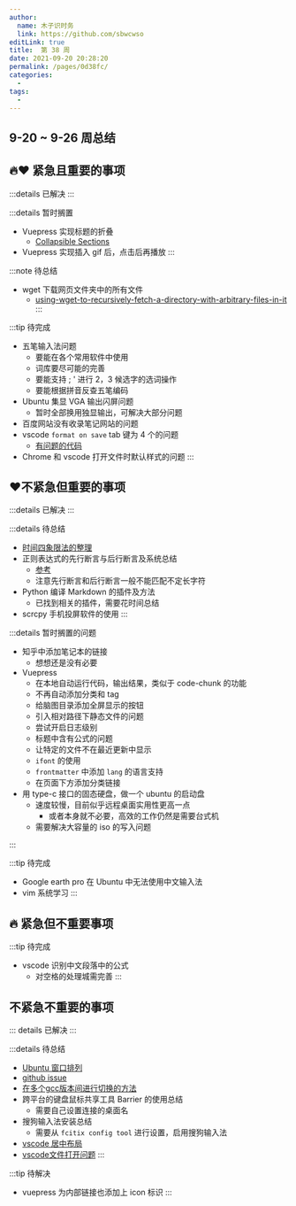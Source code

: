 ```yaml
---
author: 
  name: 木子识时务
  link: https://github.com/sbwcwso
editLink: true
title:  第 38 周
date: 2021-09-20 20:28:20
permalink: /pages/0d38fc/
categories: 
  - 
tags: 
  - 
---
```


## 9-20 ~ 9-26 周总结

## 🔥❤️ 紧急且重要的事项

:::details 已解决
:::

<!-- #region -->

:::details 暂时搁置
* Vuepress 实现标题的折叠
  * [Collapsible Sections](https://inclusive-components.design/collapsible-sections/)
* Vuepress 实现插入 gif 后，点击后再播放
:::
<!-- #endregion -->

:::note 待总结
* wget 下载网页文件夹中的所有文件
  * [using-wget-to-recursively-fetch-a-directory-with-arbitrary-files-in-it](https://stackoverflow.com/a/273776/11152760)
:::

:::tip 待完成
* 五笔输入法问题
  * 要能在各个常用软件中使用
  * 词库要尽可能的完善
  * 要能支持 ; ' 进行 2，3 候选字的选词操作
  * 要能根据拼音反查五笔编码
* Ubuntu 集显 VGA 输出闪屏问题
  * 暂时全部换用独显输出，可解决大部分问题
* 百度网站没有收录笔记网站的问题
* vscode `format on save` tab 键为 4 个的问题
  * [有问题的代码](/pages/606dd4/#p1)
* Chrome 和 vscode 打开文件时默认样式的问题
:::

## ❤️不紧急但重要的事项

:::details 已解决
:::

<!-- #region -->
:::details 待总结
* [时间四象限法的整理](https://zh.wikipedia.org/zh-cn/%E6%97%B6%E9%97%B4%E7%AE%A1%E7%90%86)
* 正则表达式的先行断言与后行断言及系统总结
  * [参考](https://www.runoob.com/w3cnote/reg-lookahead-lookbehind.html)
  * 注意先行断言和后行断言一般不能匹配不定长字符
* Python 编译 Markdown 的插件及方法
  * 已找到相关的插件，需要花时间总结
* scrcpy 手机投屏软件的使用
:::


:::details 暂时搁置的问题
* 知乎中添加笔记本的链接
  * 想想还是没有必要
* Vuepress
  * 在本地自动运行代码，输出结果，类似于 code-chunk 的功能
  * 不再自动添加分类和 tag
  * 给脑图目录添加全屏显示的按钮
  * 引入相对路径下静态文件的问题
  * 尝试开启日志级别
  * 标题中含有公式的问题
  * 让特定的文件不在最近更新中显示
  * `ifont` 的使用
  * `frontmatter` 中添加 `lang` 的语言支持
  * 在页面下方添加分类链接
* 用 type-c 接口的固态硬盘，做一个 ubuntu 的启动盘
  * 速度较慢，目前似乎远程桌面实用性更高一点
    * 或者本身就不必要，高效的工作仍然是需要台式机
  * 需要解决大容量的 iso 的写入问题

:::
<!-- #endregion -->


:::tip 待完成
* Google earth pro 在 Ubuntu 中无法使用中文输入法
* vim 系统学习
:::

## 🔥 紧急但不重要事项

:::tip 待完成
* vscode 识别中文段落中的公式
  * 对空格的处理城需完善
:::

## 不紧急不重要的事项

::: details 已解决
:::

<!-- #region -->
:::details 待总结
* [Ubuntu 窗口排列](https://extensions.gnome.org/extension/1723/wintile-windows-10-window-tiling-for-gnome/)
* [github issue](https://github.com/marlonrichert/zsh-autocomplete/discussions/240)
* [在多个gcc版本间进行切换的方法](https://linuxconfig.org/how-to-switch-between-multiple-gcc-and-g-compiler-versions-on-ubuntu-20-04-lts-focal-fossa)
* 跨平台的键盘鼠标共享工具 Barrier 的使用总结
  * 需要自己设置连接的桌面名  
* 搜狗输入法安装总结
  * 需要从 `fcitix config tool` 进行设置，启用搜狗输入法
* [vscode 居中布局](https://jingyan.baidu.com/article/9158e0006e04d8e3541228f3.html)
* [vscode文件打开问题](https://blog.csdn.net/qq_22551385/article/details/82287502)
:::
<!-- #endregion -->

:::tip 待解决
* vuepress 为内部链接也添加上 icon 标识
:::
